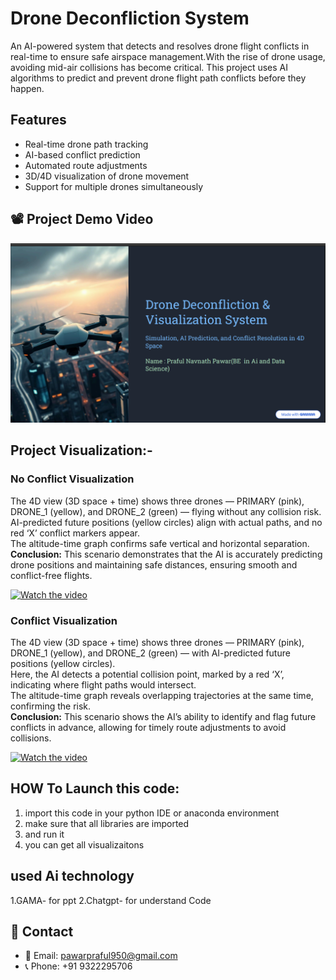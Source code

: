 # Drone Deconfliction System
An AI-powered system that detects and resolves drone flight conflicts in real-time to ensure safe airspace management.With the rise of drone usage, avoiding mid-air collisions has become critical. This project uses AI algorithms to predict and prevent drone flight path conflicts before they happen.


## Features
- Real-time drone path tracking
- AI-based conflict prediction
- Automated route adjustments
- 3D/4D visualization of drone movement
- Support for multiple drones simultaneously


## 📽️ Project Demo Video

[![Drone Deconfliction System Demo](https://github.com/PRAFULPAWAR8888/FlyteBase_UAV-Strategic-Deconfliction-in-Shared-Airspace/blob/e2d3cd9d934608322068bc93cf6e62acac4016a9/Demo.png)](https://www.loom.com/share/3b2f8113340e4b8aa9894c4ab6cfd2a4)


## Project Visualization:-


### No Conflict Visualization

The 4D view (3D space + time) shows three drones — PRIMARY (pink), DRONE_1 (yellow), and DRONE_2 (green) — flying without any collision risk.  
AI-predicted future positions (yellow circles) align with actual paths, and no red ‘X’ conflict markers appear.  
The altitude-time graph confirms safe vertical and horizontal separation.  
**Conclusion:** This scenario demonstrates that the AI is accurately predicting drone positions and maintaining safe distances, ensuring smooth and conflict-free flights.


[![Watch the video](https://img.youtube.com/vi/zrbjQiXEZLc/maxresdefault.jpg)](https://youtu.be/zrbjQiXEZLc)


### Conflict Visualization

The 4D view (3D space + time) shows three drones — PRIMARY (pink), DRONE_1 (yellow), and DRONE_2 (green) — with AI-predicted future positions (yellow circles).  
Here, the AI detects a potential collision point, marked by a red ‘X’, indicating where flight paths would intersect.  
The altitude-time graph reveals overlapping trajectories at the same time, confirming the risk.  
**Conclusion:** This scenario shows the AI’s ability to identify and flag future conflicts in advance, allowing for timely route adjustments to avoid collisions.

[![Watch the video](https://img.youtube.com/vi/vomIRWt0Uso/maxresdefault.jpg)](https://youtu.be/vomIRWt0Uso)



## HOW To Launch this code:
1. import this code in your python IDE or anaconda environment
2. make sure that all libraries are imported
3. and run it
4. you can get all visualizaitons
    

## used Ai technology
1.GAMA- for ppt
2.Chatgpt- for understand Code



## 📧 Contact

- 📩 Email: [pawarpraful950@gmail.com](mailto:pawarpraful950@gmail.com)  
- 📞 Phone: +91 9322295706
